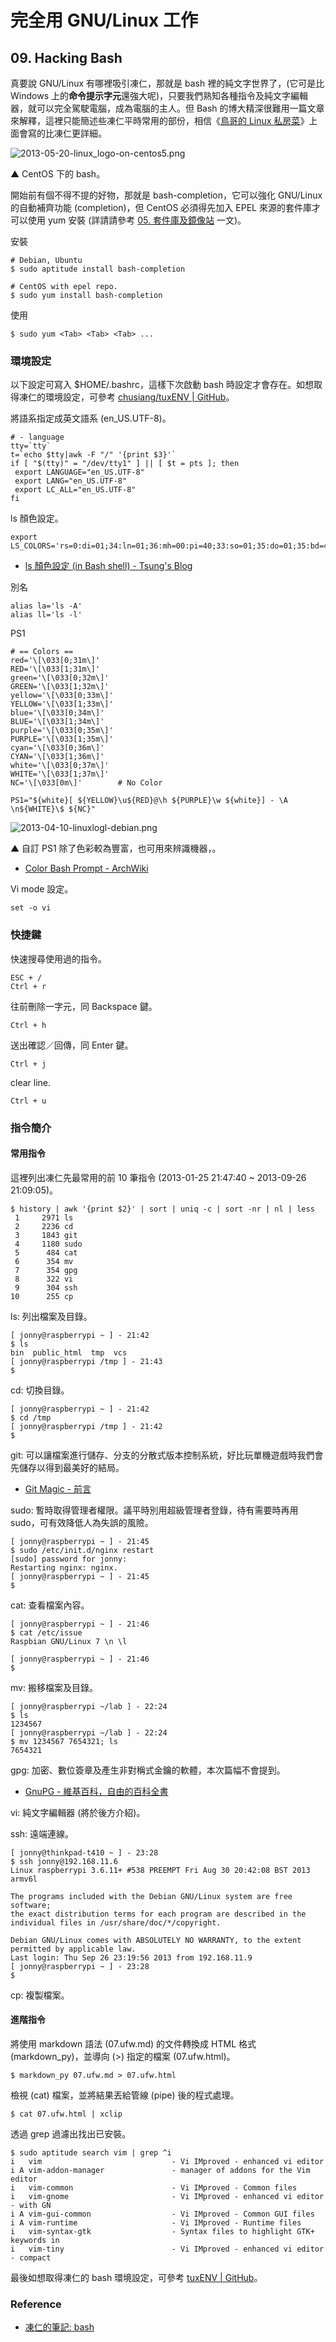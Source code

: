 # 完全用 GNU/Linux 工作

## 09. Hacking Bash

真要說 GNU/Linux 有哪裡吸引凍仁，那就是 bash 裡的純文字世界了，(它可是比 Windows 上的**命令提示字元**還強大呢)，只要我們熟知各種指令及純文字編輯器，就可以完全駕駛電腦，成為電腦的主人。但 Bash 的博大精深很難用一篇文章來解釋，這裡只能簡述些凍仁平時常用的部份，相信《[鳥哥的 Linux 私房菜](http://linux.vbird.org/linux_basic/0320bash.php)》上面會寫的比凍仁更詳細。
	
![2013-05-20-linux_logo-on-centos5.png](imgs/2013-05-20-linux_logo-on-centos5.png "2013-05-20-linux_logo-on-centos5.png")

▲ CentOS 下的 bash。

開始前有個不得不提的好物，那就是 bash-completion，它可以強化 GNU/Linux 的自動補齊功能 (completion)，但 CentOS 必須得先加入 EPEL 來源的套件庫才可以使用 yum 安裝 (詳請請參考 [05. 套件庫及鏡像站](05.reopsiroty-and-mirror.md) 一文)。

安裝

	# Debian, Ubuntu
	$ sudo aptitude install bash-completion

	# CentOS with epel repo.
	$ sudo yum install bash-completion

使用

	$ sudo yum <Tab> <Tab> <Tab> ...
	
### 環境設定

以下設定可寫入 $HOME/.bashrc，這樣下次啟動 bash 時設定才會存在。如想取得凍仁的環境設定，可參考 [chusiang/tuxENV | GitHub](https://github.com/chusiang/tuxENV)。

將語系指定成英文語系 (en_US.UTF-8)。

	# - language
	tty=`tty`
	t=`echo $tty|awk -F "/" '{print $3}'`
	if [ "$(tty)" = "/dev/tty1" ] || [ $t = pts ]; then
	 export LANGUAGE="en_US.UTF-8"
	 export LANG="en_US.UTF-8"
	 export LC_ALL="en_US.UTF-8"
	fi

ls 顏色設定。

	export LS_COLORS='rs=0:di=01;34:ln=01;36:mh=00:pi=40;33:so=01;35:do=01;35:bd=40;33;01:cd=40;33;01:or=40;31;01:su=37;41:sg=30;43:ca=30;41:tw=30;42:ow=34;42:st=37;44:ex=01;32:*.tar=01;31:*.tgz=01;31:*.arj=01;31:*.taz=01;31:*.lzh=01;31:*.lzma=01;31:*.tlz=01;31:*.txz=01;31:*.zip=01;31:*.z=01;31:*.Z=01;31:*.dz=01;31:*.gz=01;31:*.lz=01;31:*.xz=01;31:*.bz2=01;31:*.bz=01;31:*.tbz=01;31:*.tbz2=01;31:*.tz=01;31:*.deb=01;31:*.rpm=01;31:*.jar=01;31:*.war=01;31:*.ear=01;31:*.sar=01;31:*.rar=01;31:*.ace=01;31:*.zoo=01;31:*.cpio=01;31:*.7z=01;31:*.rz=01;31:*.jpg=01;35:*.jpeg=01;35:*.gif=01;35:*.bmp=01;35:*.pbm=01;35:*.pgm=01;35:*.ppm=01;35:*.tga=01;35:*.xbm=01;35:*.xpm=01;35:*.tif=01;35:*.tiff=01;35:*.png=01;35:*.svg=01;35:*.svgz=01;35:*.mng=01;35:*.pcx=01;35:*.mov=01;35:*.mpg=01;35:*.mpeg=01;35:*.m2v=01;35:*.mkv=01;35:*.webm=01;35:*.ogm=01;35:*.mp4=01;35:*.m4v=01;35:*.mp4v=01;35:*.vob=01;35:*.qt=01;35:*.nuv=01;35:*.wmv=01;35:*.asf=01;35:*.rm=01;35:*.rmvb=01;35:*.flc=01;35:*.avi=01;35:*.fli=01;35:*.flv=01;35:*.gl=01;35:*.dl=01;35:*.xcf=01;35:*.xwd=01;35:*.yuv=01;35:*.cgm=01;35:*.emf=01;35:*.axv=01;35:*.anx=01;35:*.ogv=01;35:*.ogx=01;35:*.aac=00;36:*.au=00;36:*.flac=00;36:*.mid=00;36:*.midi=00;36:*.mka=00;36:*.mp3=00;36:*.mpc=00;36:*.ogg=00;36:*.ra=00;36:*.wav=00;36:*.axa=00;36:*.oga=00;36:*.spx=00;36:*.xspf=00;36:'

- [ls 顏色設定 (in Bash shell) - Tsung's Blog](http://blog.longwin.com.tw/2006/07/color_ls_in_bash_2006/)

別名

	alias la='ls -A'
	alias ll='ls -l'

PS1

	# == Colors ==
	red='\[\033[0;31m\]'
	RED='\[\033[1;31m\]'
	green='\[\033[0;32m\]'
	GREEN='\[\033[1;32m\]'
	yellow='\[\033[0;33m\]'
	YELLOW='\[\033[1;33m\]'
	blue='\[\033[0;34m\]'
	BLUE='\[\033[1;34m\]'
	purple='\[\033[0;35m\]'
	PURPLE='\[\033[1;35m\]'
	cyan='\[\033[0;36m\]'
	CYAN='\[\033[1;36m\]'
	white='\[\033[0;37m\]'
	WHITE='\[\033[1;37m\]'
	NC='\[\033[0m\]'        # No Color

	PS1="${white}[ ${YELLOW}\u${RED}@\h ${PURPLE}\w ${white}] - \A \n${WHITE}\$ ${NC}"

![2013-04-10-linuxlogl-debian.png](imgs/2013-04-10-linuxlogl-debian.png "2013-04-10-linuxlogl-debian.png")

▲ 自訂 PS1 除了色彩較為豐富，也可用來辨識機器，。

- [Color Bash Prompt - ArchWiki](https://wiki.archlinux.org/index.php/Color_Bash_Prompt)

Vi mode 設定。

	set -o vi

### 快捷鍵

快速搜尋使用過的指令。

	ESC + /
	Ctrl + r

往前刪除一字元，同 Backspace 鍵。

	Ctrl + h

送出確認／回傳，同 Enter 鍵。

	Ctrl + j

clear line.

	Ctrl + u

### 指令簡介

#### 常用指令

這裡列出凍仁先最常用的前 10 筆指令 (2013-01-25 21:47:40 ~ 2013-09-26 21:09:05)。

	$ history | awk '{print $2}' | sort | uniq -c | sort -nr | nl | less
     1     2971 ls
     2     2236 cd
     3     1843 git
     4     1180 sudo
     5      484 cat
     6      354 mv
     7      354 gpg
     8      322 vi
     9      304 ssh
    10      255 cp

ls: 列出檔案及目錄。

	[ jonny@raspberrypi ~ ] - 21:42 
	$ ls
	bin  public_html  tmp  vcs
	[ jonny@raspberrypi /tmp ] - 21:43 
	$ 

cd: 切換目錄。

	[ jonny@raspberrypi ~ ] - 21:42 
	$ cd /tmp
	[ jonny@raspberrypi /tmp ] - 21:42 
	$ 

git: 可以讓檔案進行儲存、分支的分散式版本控制系統，好比玩單機遊戲時我們會先儲存以得到最美好的結局。

- [Git Magic - 前言](http://www-cs-students.stanford.edu/~blynn/gitmagic/intl/zh_tw/)

sudo: 暫時取得管理者權限。議平時別用超級管理者登錄，待有需要時再用 sudo，可有效降低人為失誤的風險。

	[ jonny@raspberrypi ~ ] - 21:45 
	$ sudo /etc/init.d/nginx restart
	[sudo] password for jonny: 
	Restarting nginx: nginx.
	[ jonny@raspberrypi ~ ] - 21:45 
	$ 

cat: 查看檔案內容。

	[ jonny@raspberrypi ~ ] - 21:46 
	$ cat /etc/issue
	Raspbian GNU/Linux 7 \n \l
	
	[ jonny@raspberrypi ~ ] - 21:46 
	$ 

mv: 搬移檔案及目錄。

	[ jonny@raspberrypi ~/lab ] - 22:24 
	$ ls
	1234567
	[ jonny@raspberrypi ~/lab ] - 22:24 
	$ mv 1234567 7654321; ls
	7654321

gpg: 加密、數位簽章及產生非對稱式金鑰的軟體，本次篇幅不會提到。

- [GnuPG - 維基百科，自由的百科全書](http://zh.wikipedia.org/wiki/GnuPG)

vi: 純文字編輯器 (將於後方介紹)。

ssh: 遠端連線。

	[ jonny@thinkpad-t410 ~ ] - 23:28 
	$ ssh jonny@192.168.11.6
	Linux raspberrypi 3.6.11+ #538 PREEMPT Fri Aug 30 20:42:08 BST 2013 armv6l
	
	The programs included with the Debian GNU/Linux system are free software;
	the exact distribution terms for each program are described in the
	individual files in /usr/share/doc/*/copyright.
	
	Debian GNU/Linux comes with ABSOLUTELY NO WARRANTY, to the extent
	permitted by applicable law.
	Last login: Thu Sep 26 23:19:56 2013 from 192.168.11.9
	[ jonny@raspberrypi ~ ] - 23:28 
	$ 

cp: 複製檔案。

#### 進階指令 

將使用 markdown 語法 (07.ufw.md) 的文件轉換成 HTML 格式 (markdown_py)，並導向 (>) 指定的檔案 (07.ufw.html)。

	$ markdown_py 07.ufw.md > 07.ufw.html

檢視 (cat) 檔案，並將結果丟給管線 (pipe) 後的程式處理。

	$ cat 07.ufw.html | xclip

透過 grep 過濾出找出已安裝。

	$ sudo aptitude search vim | grep ^i
	i   vim                             - Vi IMproved - enhanced vi editor          
	i A vim-addon-manager               - manager of addons for the Vim editor      
	i   vim-common                      - Vi IMproved - Common files                
	i   vim-gnome                       - Vi IMproved - enhanced vi editor - with GN
	i A vim-gui-common                  - Vi IMproved - Common GUI files            
	i A vim-runtime                     - Vi IMproved - Runtime files               
	i   vim-syntax-gtk                  - Syntax files to highlight GTK+ keywords in
	i   vim-tiny                        - Vi IMproved - enhanced vi editor - compact

最後如想取得凍仁的 bash 環境設定，可參考 [tuxENV | GitHub](https://github.com/chusiang/tuxENV)。

### Reference

- [凍仁的筆記: bash](http://note.drx.tw/search/label/bash)

